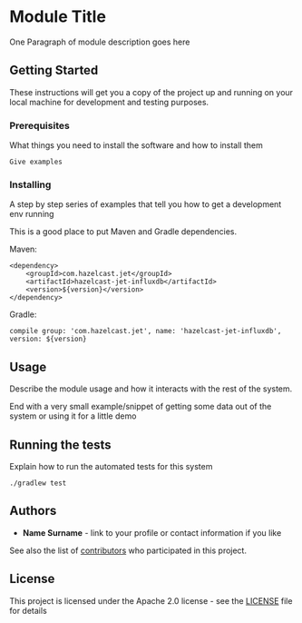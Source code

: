 # Module Title

One Paragraph of module description goes here

## Getting Started

These instructions will get you a copy of the project up and running on your local
 machine for development and testing purposes. 

### Prerequisites

What things you need to install the software and how to install them

```
Give examples
```

### Installing

A step by step series of examples that tell you how to get a development env running

This is a good place to put Maven and Gradle dependencies.

Maven:
```
<dependency>
    <groupId>com.hazelcast.jet</groupId>
    <artifactId>hazelcast-jet-influxdb</artifactId>
    <version>${version}</version>
</dependency>
```

Gradle: 
```
compile group: 'com.hazelcast.jet', name: 'hazelcast-jet-influxdb', version: ${version}
```

## Usage

Describe the module usage and how it interacts with the rest of the system.

End with a very small example/snippet of getting some data out of the system 
or using it for a little demo


## Running the tests

Explain how to run the automated tests for this system

```
./gradlew test
```

## Authors

* **Name Surname** - link to your profile or contact information if you like

See also the list of [contributors](https://github.com/hazelcast/hazelcast-jet-contrib/graphs/contributors) 
who participated in this project.

## License

This project is licensed under the Apache 2.0 license - see the [LICENSE](LICENSE) 
file for details
